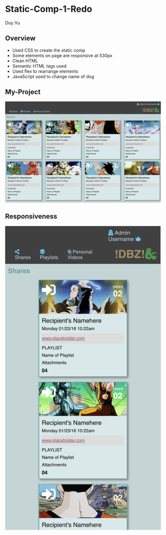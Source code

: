 # Static-Comp-1-Redo

Duy Vu

## Overview
- Used CSS to create the static comp
- Some elements on page are responsive at 530px
- Clean HTML
- Semantic HTML tags used
- Used flex to rearrange elements
- JavaScript used to change name of dog


## My-Project
![Screenshot](ss.png)

## Responsiveness
![Screenshot](ss2.png)
